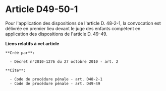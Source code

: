 # Article D49-50-1

Pour l'application des dispositions de l'article D. 48-2-1, la convocation est délivrée en premier lieu devant le juge des
enfants compétent en application des dispositions de l'article D. 49-49.

**Liens relatifs à cet article**

	**Créé par**:

	  - Décret n°2010-1276 du 27 octobre 2010 - art. 2

	**Cite**:

	  - Code de procédure pénale - art. D48-2-1
	  - Code de procédure pénale - art. D49-49
